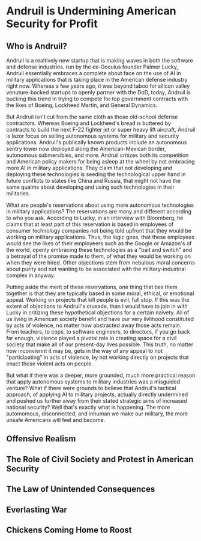 # Andruil is Undermining American Security for Profit

## Who is Andruil? 

Andruil is a realtively new startup that is making waves in both the software and defense industries. run by the ex-Occulus founder Palmer Lucky, Andruil essentially embraces a complete about face on the use of AI in military applications that is taking place in the American defense industry right now. Whereas a few years ago, it was beyond taboo for silicon valley venuture-backed startups to openly partner with the DoD, today, Andruil is bucking this trend in trying to compete for top government contracts with the likes of Boeing, Lockheed Martin, and General Dynamics.

But Andruil isn't cut from the same cloth as those old-school defense contractors. Whereas Boeing and Lockheed's bread is buttered by contracts to build the next F-22 fighter jet or super heavy lift aircraft, Andruil is lazor focus on selling autonomous systems for military and security applications. Andruil's publically known products include an autonomous sentry tower now deployed along the American-Mexican border, autonomous submersibles, and more. Andruil critizes both its competition and American policy makers for being asleep at the wheel by not embracing more AI in military applications. They claim that not developing and deploying these technologies is seeding the technological upper hand in future conflicts to states like China and Russia, that might not have the same qualms about developing and using such technologies in their militaries. 

What are people's reservations about using more autonomous technologies in military applications? The reservations are many and different according to who you ask. According to Lucky, in an interview with Bloomberg, he claims that at least part of this reservation is based in employees of consumer technology companies not being told upfront that they would be working on military applications. Thus, the logic goes, that these employees would see the likes of their employeers such as the Google or Amazon's of the world, openly embracing these technologies as a "bait and switch" and a betrayal of the promise made to them, of what they would be working on when they were hired. Other objections stem from nebulous moral concerns about purity and not wanting to be associated with the military-industrial complex in anyway. 

Putting aside the merit of these reservations, one thing that ties them together is that they are typically based in some moral, ethical, or emotional appeal. Working on projects that kill people is evil, full stop. If this was the extent of objections to Andruil's crusade, than I would have to join in with Lucky in critizing these hypothetical objections for a certain naivety. All of us living in American society benefit and have our very livlihood constituted by acts of violence, no matter how abstracted away those acts remain. From teachers, to cops, to software engineers, to directors, if you go back far enough, violence played a pivotal role in creating space for a civil society that make all of our present-day lives possible. This truth, no matter how inconviennt it may be, gets in the way of any appeal to not "participating" in acts of violence, by not working directly on projects that enact those violent acts on people.

But what if there was a deeper, more grounded, much more practical reason that apply autonomous systems to military industries was a misguided venture? What if there were grounds to believe that Andruil's tactical approach, of applying AI to military projects, actually directly undermined and pushed us further away from their stated strategic aims of increased national security? Well that's exactly what is happening. The more automomous, disconnected, and inhuman we make our military, the more unsafe Americans will feel and become.

## Offensive Realism

## The Role of Civil Society and Protest in American Security

## The Law of Unintended Consequences

## Everlasting War

## Chickens Coming Home to Roost
